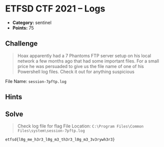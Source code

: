 # ETFSD CTF 2021 – Logs

* **Category:** sentinel
* **Points:** 75

## Challenge

> Hoax apparently had a 7 Phantoms FTP server setup on his local network a few months ago that had some important files. For a small price he was persuaded to give us the file name of one of his Powershell log files. Check it out for anything suspicious

File Name: `session-7pftp.log`

## Hints

## Solve

> Check log file for flag
> File Location: `C:\Program Files\Common Files\system\session-7pftp.log`

```
etfsd{l0g_me_h3r3_l0g_m3_th3r3_l0g_m3_3v3rywh3r3}
```
